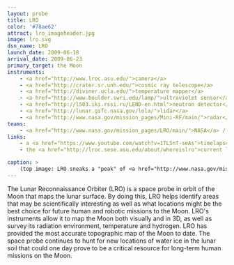 ```yaml
---
layout: probe
title: LRO
color: '#78ae62'
attract: lro_imageheader.jpg
image: lro.svg
dsn_name: LRO
launch_date: 2009-06-18
arrival_date: 2009-06-23
primary_target: the Moon
instruments:
    - <a href="http://www.lroc.asu.edu/">camera</a>
    - <a href="http://crater.sr.unh.edu/">cosmic ray telescope</a>
    - <a href="http://diviner.ucla.edu/">temperature mapper</a>
    - <a href="http://www.boulder.swri.edu/lamp/">ultraviolet sensor</a>
    - <a href="http://l503.iki.rssi.ru/LEND-en.html">neutron detector</a>
    - <a href="http://lunar.gsfc.nasa.gov/lola/">lidar</a>
    - <a href="http://www.nasa.gov/mission_pages/Mini-RF/main/">radar</a>
teams:
    - <a href="http://www.nasa.gov/mission_pages/LRO/main/">NASA</a> / <a href="http://lunar.gsfc.nasa.gov/">GSFC</a>
links:
    - a <a href="https://www.youtube.com/watch?v=1TL5nT-seAs">timelapse of the illumination</a> on the South Pole of the Moon
    - the <a href="http://lroc.sese.asu.edu/about/whereislro">current location of LRO</a> at any given time

caption: >
    (top image: LRO sneaks a "peak" of <a href="http://www.nasa.gov/mission_pages/LRO/multimedia/tycho-peak-gal.html">Tycho Crater</a> on the Moon, NASA Goddard/Arizona State University)
---
```

The Lunar Reconnaissance Orbiter (LRO) is a space probe in orbit of the Moon that maps the lunar surface. By doing this, LRO helps identify areas that may be scientifically interesting as well as what locations might be the best choice for future human and robotic missions to the Moon. LRO's instruments allow it to map the Moon both visually and in 3D, as well as survey its radiation environment, temperature and hydrogen. LRO has provided the most accurate topographic map of the Moon to date. The space probe continues to hunt for new locations of water ice in the lunar soil that could one day prove to be a critical resource for long-term human missions on the Moon.


